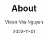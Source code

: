 ---
author: Vivian Nha Nguyen
date: "2023-11-01"
description: Hi! My name is Vivian and I am a senior at Harvard studying Statistics and Government.
keywords:
- about
- creator
title: About
type: about
---